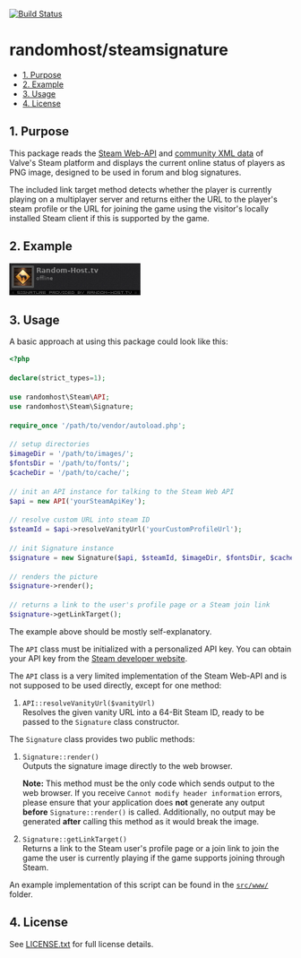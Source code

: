[![Build Status][1]][2]

# randomhost/steamsignature

<!-- TOC -->
* [1. Purpose](#1-purpose)
* [2. Example](#2-example)
* [3. Usage](#3-usage)
* [4. License](#4-license)
<!-- TOC -->

## 1. Purpose

This package reads the [Steam Web-API][3] and [community XML data][4] of Valve's
Steam platform and displays the current online status of players as PNG image,
designed to be used in forum and blog signatures.

The included link target method detects whether the player is currently playing
on a multiplayer server and returns either the URL to the player's steam profile
or the URL for joining the game using the visitor's locally installed Steam
client if this is supported by the game.

## 2. Example

[![Example Signature][5]][6]

## 3. Usage

A basic approach at using this package could look like this:

```php
<?php

declare(strict_types=1);

use randomhost\Steam\API;
use randomhost\Steam\Signature;

require_once '/path/to/vendor/autoload.php';

// setup directories
$imageDir = '/path/to/images/';
$fontsDir = '/path/to/fonts/';
$cacheDir = '/path/to/cache/';

// init an API instance for talking to the Steam Web API
$api = new API('yourSteamApiKey');

// resolve custom URL into steam ID
$steamId = $api->resolveVanityUrl('yourCustomProfileUrl');

// init Signature instance
$signature = new Signature($api, $steamId, $imageDir, $fontsDir, $cacheDir);

// renders the picture
$signature->render();

// returns a link to the user's profile page or a Steam join link
$signature->getLinkTarget();
```

The example above should be mostly self-explanatory.

The `API` class must be initialized with a personalized API key. You can obtain
your API key from the [Steam developer website][7].

The `API` class is a very limited implementation of the Steam Web-API and is not
supposed to be used directly, except for one method:

1. `API::resolveVanityUrl($vanityUrl)`  
    Resolves the given vanity URL into a 64-Bit Steam ID, ready to be passed to
    the `Signature` class constructor.

The `Signature` class provides two public methods:

1. `Signature::render()`  
    Outputs the signature image directly to the web browser.  
      
    **Note:** This method must be the only code which sends output to the web
    browser. If you receive `Cannot modify header information` errors, please
    ensure that your application does **not** generate any output **before**
    `Signature::render()` is called. Additionally, no output may be generated
    **after** calling this method as it would break the image.
    
2. `Signature::getLinkTarget()`  
    Returns a link to the Steam user's profile page or a join link to join the
    game the user is currently playing if the game supports joining through
    Steam.
 
An example implementation of this script can be found in the [`src/www/`](src/www)
folder.

## 4. License

See [LICENSE.txt](LICENSE.txt) for full license details.


[1]: https://github.com/randomhost/steamsignature/actions/workflows/php.yml/badge.svg
[2]: https://github.com/randomhost/steamsignature/actions/workflows/php.yml
[3]: https://developer.valvesoftware.com/wiki/Steam_Web_API
[4]: https://partner.steamgames.com/documentation/community_data
[5]: src/data/images/example.png
[6]: https://steamcommunity.com/id/randomhosttv
[7]: http://steamcommunity.com/dev
